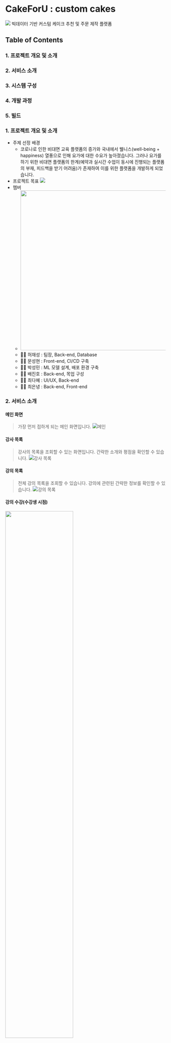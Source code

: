 # CakeForU : custom cakes
![](./image/yuj.png)
빅데이터 기반 커스텀 케이크 추천 및 주문 제작 플랫폼

## Table of Contents

### 1. 프로젝트 개요 및 소개
### 2. 서비스 소개
### 3. 시스템 구성
### 4. 개발 과정
### 5. 빌드


### 1. 프로젝트 개요 및 소개
- 주제 선정 배경
    - 코로나로 인한 비대면 교육 플랫폼의 증가와 국내에서 웰니스(well-being + happiness) 열풍으로 인해 요가에 대한 수요가 높아졌습니다. 그러나 요가를 하기 위한 비대면 플랫폼의 한계(예약과 실시간 수업이 동시에 진행되는 플랫폼의 부재, 피드백을 받기 어려움)가 존재하여 이를 위한 플랫폼을 개발하게 되었습니다.
- 프로젝트 목표
    ![](./image/yuj-target.png)
- 멤버
    - <img src="./image/members.jpg" width="500" height="500">  
    - :technologist: 허재성 : 팀장, Back-end, Database
    - :technologist: 문성현 : Front-end, CI/CD 구축
    - :technologist: 박성민 : ML 모델 설계, 배포 환경 구축
    - :technologist: 배진호 : Back-end, 목업 구성
    - :technologist: 최다혜 : UI/UX, Back-end
    - :technologist: 최은녕 : Back-end, Front-end

### 2. 서비스 소개
#### 메인 화면
> 가장 먼저 접하게 되는 메인 화면입니다.
![메인](./image/main.png)
#### 강사 목록
> 강사의 목록을 조회할 수 있는 화면입니다. 간략한 소개와 평점을 확인할 수 있습니다.
![강사 목록](./image/%EA%B0%95%EC%82%AC%20%EB%AA%A9%EB%A1%9D.png)
#### 강의 목록
> 전체 강의 목록을 조회할 수 있습니다. 강의에 관련된 간략한 정보를 확인할 수 있습니다.
![강의 목록](./image/lecture_introduce.PNG)

#### 강의 수강(수강생 시점)
<!-- ![yuj-pose-detection-success](https://user-images.githubusercontent.com/49228132/219531818-207fd822-2ae2-4fa0-9790-d8f2c79b5bb0.gif) -->
<img src="https://user-images.githubusercontent.com/49228132/219531818-207fd822-2ae2-4fa0-9790-d8f2c79b5bb0.gif" width="65%" height="65%"/>

#### 강의 시작(강사 시점)
![]()
#### 마이 페이지
> 현재 학습하고 있는 강의 및 출석률, 스케줄 정보를 확인할 수 있습니다.
![마이 페이지](./image/%EB%A7%88%EC%9D%B4%20%ED%8E%98%EC%9D%B4%EC%A7%80.png)


### 3. 시스템 구성
![](./image/configuration2.png)
- FE
    - React 18
    - Redux 4.2.0
    - FullCalendar 6.0.3
    - ApexChart 3.36.3
    - Tensorflow.js 3.21.0
    - Tailwind CSS
    - Daisy UI
    - Material Icon
- BE
    - Spring boot 2.7.8
    - Gradle
    - Swagger
- DB
    - MySQL 8.0.32 
- Media
    - Openvidu 2.25.0
    - kurento 6.18.0
- Operation
    - Jenkins
    - Docker
    - NginX 1.22.1
    - AWS EC2(Ubuntu 22.04 LTS/ 4 Core, 16 GB)

### 4. 개발 과정

#### 요구사항 정의
![](./image/%EC%9A%94%EA%B5%AC%EC%82%AC%ED%95%AD.png)

#### 데이터 베이스 설계
<!-- ![](./image/yuj-erd.png) -->
<img src="./image/yuj-erd.png" width="65%" height="65%"/>

#### 깃 브랜치 전략
<!-- ![](./image/%EB%B8%8C%EB%9E%9C%EC%B9%98%EC%A0%84%EB%9E%B5.png) -->
<img src="./image/%EB%B8%8C%EB%9E%9C%EC%B9%98%EC%A0%84%EB%9E%B5.png" width="65%" height="65%"/>

####
